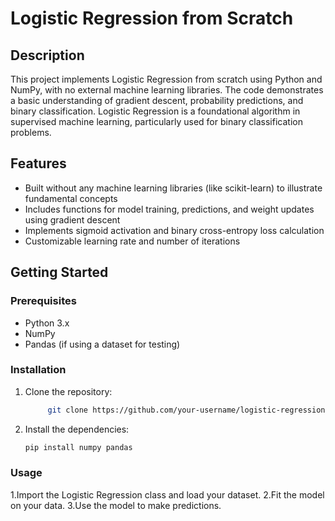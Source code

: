 # Logistic Regression from Scratch

## Description
This project implements Logistic Regression from scratch using Python and NumPy, with no external machine learning libraries. The code demonstrates a basic understanding of gradient descent, probability predictions, and binary classification. Logistic Regression is a foundational algorithm in supervised machine learning, particularly used for binary classification problems.

## Features
- Built without any machine learning libraries (like scikit-learn) to illustrate fundamental concepts
- Includes functions for model training, predictions, and weight updates using gradient descent
- Implements sigmoid activation and binary cross-entropy loss calculation
- Customizable learning rate and number of iterations


## Getting Started

### Prerequisites
- Python 3.x
- NumPy
- Pandas (if using a dataset for testing)

### Installation
1. Clone the repository:
   ```bash
        git clone https://github.com/your-username/logistic-regression-from-scratch.git
2. Install the dependencies:
   ```bash
   pip install numpy pandas

### Usage

1.Import the Logistic Regression class and load your dataset.
2.Fit the model on your data.
3.Use the model to make predictions.


